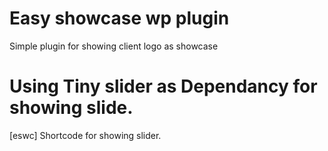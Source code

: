 # Easy showcase wp plugin
 Simple plugin for showing client logo as showcase
# Using Tiny slider as Dependancy for showing slide.
[eswc] Shortcode for showing slider.
